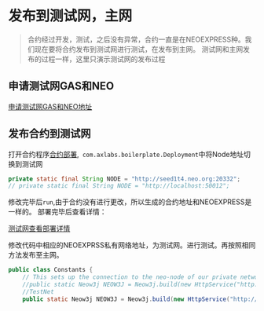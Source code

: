 # 发布到测试网，主网
>合约经过开发，测试，之后没有异常，合约一直是在NEOEXPRESS种。我们现在要将合约发布到测试网进行测试，在发布到主网。
>测试网和主网发布的过程一样，这里只演示测试网的发布过程
## 申请测试网GAS和NEO
[申请测试网GAS和NEO地址](https://neowish.ngd.network/)
## 发布合约到测试网
打开合约程序[合约部署](nft/contract.md),` com.axlabs.boilerplate.Deployment`中将Node地址切换到测试网
```java
private static final String NODE = "http://seed1t4.neo.org:20332";
// private static final String NODE = "http://localhost:50012";
```
修改完毕后`run`,由于合约没有进行更改，所以生成的合约地址和NEOEXPRESS是一样的。
部署完毕后查看详情：

[测试网查看部署详情](https://n3t4.neotube.io/contract/0xf9d9d671380fa8c07d9e62480784ee47acbd67e6)

修改代码中相应的NEOEXPRSS私有网络地址，为测试网。进行测试。再按照相同方法发布至主网。
```java
public class Constants {
    // This sets up the connection to the neo-node of our private network.
    //public static Neow3j NEOW3J = Neow3j.build(new HttpService("http://localhost:50012", true));
    //TestNet
    public static Neow3j NEOW3J = Neow3j.build(new HttpService("http://seed2.neo.org:20332", true));
```    

